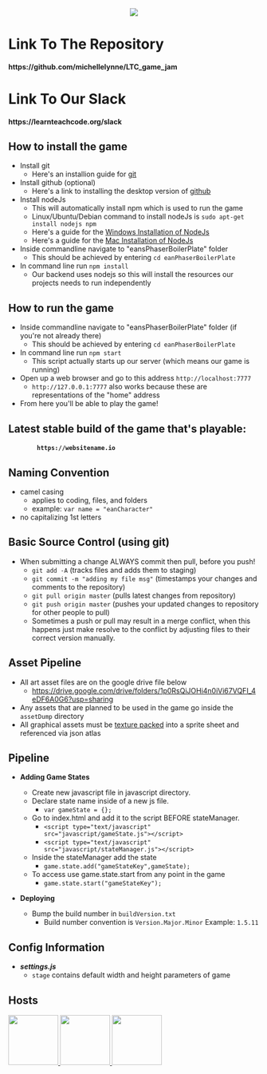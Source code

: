 <div align="center"><img src="https://user-images.githubusercontent.com/121322/47754742-28d44480-dc59-11e8-9071-5b45e89edde4.png"></div>


<h1> Link To The Repository </h1>
<h4>
    https://github.com/michellelynne/LTC_game_jam
</h4>

<h1> Link To Our Slack </h1>
<h4>
    https://learnteachcode.org/slack
</h4>

## How to install the game
- Install git
    - Here's an installion guide for [git](https://www.atlassian.com/git/tutorials/install-git)
- Install github (optional)
    - Here's a link to installing  the desktop version of [github](https://desktop.github.com/)
- Install nodeJs
    - This will automatically install npm which is used to run the game
    - Linux/Ubuntu/Debian command to install nodeJs is `sudo apt-get install nodejs npm`
    - Here's a guide for the [Windows Installation of NodeJs](http://blog.teamtreehouse.com/install-node-js-npm-windows)
    - Here's a guide for the [Mac Installation of NodeJs](http://blog.teamtreehouse.com/install-node-js-npm-mac)
- Inside commandline navigate to "eansPhaserBoilerPlate" folder
    - This should be achieved by entering `cd eanPhaserBoilerPlate`
- In command line run `npm install`
    - Our backend uses nodejs so this will install the resources our projects needs to run independently

## How to run the game
- Inside commandline navigate to "eansPhaserBoilerPlate" folder (if you're not already there)
    - This should be achieved by entering `cd eanPhaserBoilerPlate`
- In command line run `npm start`
    - This script actually starts up our server (which means our game is running)
- Open up a web browser and go to this address `http://localhost:7777`
    - `http://127.0.0.1:7777` also works because these are representations of the "home" address
- From here you'll be able to play the game!

## Latest stable build of the game that's playable:
<h4>
    
            https://websitename.io

</h4>


## Naming Convention
- camel casing
    - applies to coding, files, and folders
    - example: `var name = "eanCharacter"`
- no capitalizing 1st letters

## Basic Source Control (using git)
- When submitting a change ALWAYS commit then pull, before you push!
    - `git add -A` (tracks files and adds them to staging)
    - `git commit -m "adding my file msg"` (timestamps your changes and comments to the repository)
    - `git pull origin master` (pulls latest changes from repository)
    - `git push origin master` (pushes your updated changes to repository for other people to pull)
    - Sometimes a push or pull may result in a merge conflict, when this happens just make resolve to the conflict by adjusting files to their correct version manually.

## Asset Pipeline
- All art asset files are on the google drive file below
    - https://drive.google.com/drive/folders/1p0RsQiJOHi4n0iVi67VQFI_4eDF6A0G6?usp=sharing
- Any assets that are planned to be used in the game go inside the `assetDump` directory
- All graphical assets must be [texture packed](https://www.codeandweb.com/texturepacker) into a sprite sheet and referenced via json atlas

## Pipeline
- **Adding Game States**
    - Create new javascript file in javascript directory.
    - Declare state name inside of a new js file.
        - ` var gameState = {}; `
    - Go to index.html and add it to the script BEFORE stateManager.
        - `<script type="text/javascript" src="javascript/gameState.js"></script> `
        - `<script type="text/javascript" src="javascript/stateManager.js"></script>`
    - Inside the stateManager add the state
        - `game.state.add("gameStateKey",gameState);`
    - To access use game.state.start from any point in the game
        - `game.state.start("gameStateKey");`

- **Deploying**
    - Bump the build number in ```buildVersion.txt```
        - Build number convention is ```Version.Major.Minor``` Example: ```1.5.11```

## Config Information
  - ***settings.js***
    - `stage` contains default width and height parameters of game
    

## Hosts

<a href="https://github.com/E-A-N">
    <img width="100" height="100" src="https://avatars1.githubusercontent.com/u/17329104?s=460&v=4">
</a>
<a href="http://www.michellebrenner.com/">
    <img width="100" height="100" src="https://avatars3.githubusercontent.com/u/10392961?s=400&v=4">
</a>
<a href="https://jamcity.com">
    <img width="100" height="100" src="http://jamcity-corp.akamaized.net/wp-content/uploads/open_graph.jpg">
</a>
